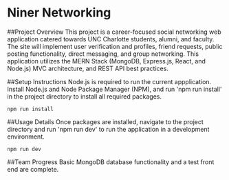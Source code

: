 # Niner Networking

##Project Overview
This project is a career-focused social networking web application catered towards UNC Charlotte students, alumni, and faculty. The site will implement user verification and profiles, friend requests, public posting functionality, direct messaging, and group networking. This application utilizes the MERN Stack (MongoDB, Express.js, React, and Node.js) MVC architecture, and REST API best practices.

##Setup Instructions
Node.js is required to run the current appplication. Install Node.js and Node Package Manager (NPM), and run 'npm run install' in the project directory to install all required packages.
```
npm run install
```

##Usage Details
Once packages are installed, navigate to the project directory and run 'npm run dev' to run the application in a development environment.
```
npm run dev
```

##Team Progress
Basic MongoDB database functionality and a test front end are complete. 
